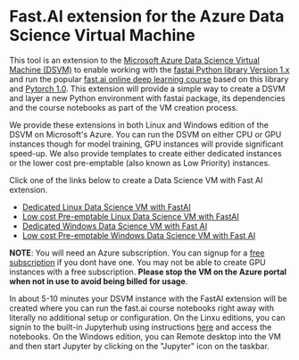 # Fast.AI extension for the Azure Data Science Virtual Machine

This tool is an extension to the [Microsoft Azure Data Science Virtual Machine (DSVM)](http://aka.ms/dsvm) to enable working with the [fastai Python library Version 1.x](http://docs.fast.ai/) and run the popular [fast.ai online deep learning course](https://www.fast.ai/) based on this library and [Pytorch 1.0](https://pytorch.org/). 
This extension will provide a simple way to create a DSVM and layer a new Python environment with fastai package, its dependencies and the course notebooks as part of the VM creation process. 

We provide these extensions in both Linux and Windows edition of the DSVM on Microsoft's Azure.  You can run the DSVM on either CPU or GPU instances though for model training, GPU instances will provide significant speed-up. We also provide templates to create either dedicated instances or the lower cost pre-emptable (also known as Low Priority) instances. 


Click one of the links below to create a Data Science VM with Fast AI extension. 

* [Dedicated Linux Data Science VM with FastAI](https://portal.azure.com/#create/Microsoft.Template/uri/https%3A%2F%2Fraw.githubusercontent.com%2FAzure%2FDataScienceVM%2Fmaster%2FExtensions%2Ffastaiv1%2FazuredeployLinux.json)
* [Low cost Pre-emptable Linux Data Science VM with FastAI](https://portal.azure.com/#create/Microsoft.Template/uri/https%3A%2F%2Fraw.githubusercontent.com%2FAzure%2FDataScienceVM%2Fmaster%2FExtensions%2Ffastaiv1%2FazuredeployLinuxPreemptable.json)
* [Dedicated Windows Data Science VM with Fast AI](https://portal.azure.com/#create/Microsoft.Template/uri/https%3A%2F%2Fraw.githubusercontent.com%2FAzure%2FDataScienceVM%2Fmaster%2FExtensions%2Ffastaiv1%2FazuredeployWindows.json)
* [Low cost Pre-emptable Windows Data Science VM with Fast AI](https://portal.azure.com/#create/Microsoft.Template/uri/https%3A%2F%2Fraw.githubusercontent.com%2FAzure%2FDataScienceVM%2Fmaster%2FExtensions%2Ffastaiv1%2FazuredeployWindowsPreemptable.json)

**NOTE**: You will need an Azure subscription. You can signup for a [free subscription](https://azure.microsoft.com/free) 
if you dont have one. You may not be able to create GPU instances with a free subscription. **Please stop the VM on the Azure portal when not in use to avoid being billed for usage**. 


In about 5-10 minutes your DSVM instance with the FastAI extension will be created where you can run the fast.ai course notebooks right away with literally no additional setup or configuration. On the Linxu editions, you can signin to the built-in Jupyterhub using instructions [here](https://docs.microsoft.com/azure/machine-learning/data-science-virtual-machine/dsvm-ubuntu-intro#jupyterhub-and-jupyterlab) and access the notebooks. On the Windows edition, you can Remote desktop into the VM and then start Jupyter by clicking on the "Jupyter" icon on the taskbar. 


